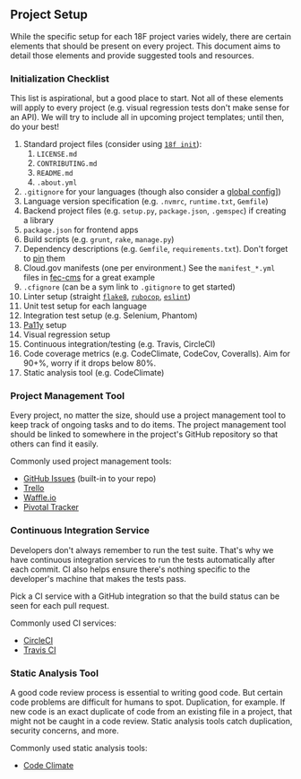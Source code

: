 ## Project Setup

While the specific setup for each 18F project varies widely, there are certain
elements that should be present on every project. This document aims to detail
those elements and provide suggested tools and resources.

### Initialization Checklist

This list is aspirational, but a good place to start. Not all of these
elements will apply to every project (e.g. visual regression tests don't make
sense for an API). We will try to include all in upcoming project templates;
until then, do your best! 

1. Standard project files (consider using [`18f init`](https://github.com/18F/18f-cli#18f-init)):
    1. `LICENSE.md`
    1. `CONTRIBUTING.md`
    1. `README.md`
    1. `.about.yml`
1. `.gitignore` for your languages (though also consider a [global config](https://help.github.com/articles/ignoring-files/#create-a-global-gitignore)])
1. Language version specification (e.g. `.nvmrc`, `runtime.txt`, `Gemfile`)
1. Backend project files (e.g. `setup.py`, `package.json`, `.gemspec`) if
creating a library
1. `package.json` for frontend apps
1. Build scripts (e.g. `grunt`, `rake`, `manage.py`)
1. Dependency descriptions (e.g. `Gemfile`, `requirements.txt`). Don't forget to
[pin](https://pages.18f.gov/before-you-ship/infrastructure/pinning-dependencies/)
them
1. Cloud.gov manifests (one per environment.) See the `manifest_*.yml` files
in [fec-cms](https://github.com/18F/fec-cms) for a great example
1. `.cfignore` (can be a sym link to `.gitignore` to get started)
1. Linter setup (straight [`flake8`](http://flake8.pycqa.org/en/latest/),
[`rubocop`](https://github.com/18F/development-guide/blob/master/ruby/.rubocop.yml),
[`eslint`](https://github.com/airbnb/javascript/blob/master/linters/.eslintrc))
1. Unit test setup for each language
1. Integration test setup (e.g. Selenium, Phantom)
1. [Pa11y](https://github.com/18F/development-guide/tree/master/accessibility_scanning) setup
1. Visual regression setup
1. Continuous integration/testing (e.g. Travis, CircleCI)
1. Code coverage metrics (e.g. CodeClimate, CodeCov, Coveralls). Aim for 90+%,
worry if it drops below 80%.
1. Static analysis tool (e.g. CodeClimate)

### Project Management Tool

Every project, no matter the size, should use a project management tool to keep
track of ongoing tasks and to do items. The project management tool should be
linked to somewhere in the project's GitHub repository so that others can find
it easily.

Commonly used project management tools:

* [GitHub Issues](https://guides.github.com/features/issues/) (built-in to your repo)
* [Trello](https://trello.com/)
* [Waffle.io](https://waffle.io/)
* [Pivotal Tracker](https://www.pivotaltracker.com)

### Continuous Integration Service

Developers don't always remember to run the test suite. That's why we have
continuous integration services to run the tests automatically after each
commit. CI also helps ensure there's nothing specific to the developer's machine
that makes the tests pass.

Pick a CI service with a GitHub integration so that the build status can be seen
for each pull request.

Commonly used CI services:

* [CircleCI](https://circleci.com/)
* [Travis CI](https://travis-ci.org/)

### Static Analysis Tool

A good code review process is essential to writing good code. But certain code
problems are difficult for humans to spot. Duplication, for example. If new code
is an exact duplicate of code from an existing file in a project, that might not
be caught in a code review. Static analysis tools catch duplication, security
concerns, and more.

Commonly used static analysis tools:

* [Code Climate](https://codeclimate.com/)
